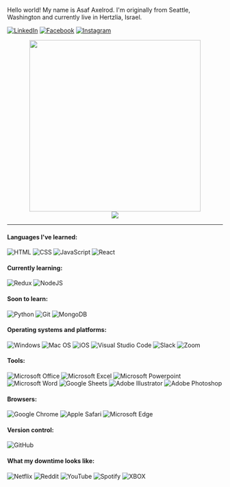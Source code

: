 Hello world! My name is Asaf Axelrod. I'm originally from Seattle, Washington and currently live in Hertzlia, Israel.

[![LinkedIn](https://img.shields.io/badge/linkedin-%230077B5.svg?style=for-the-badge&logo=linkedin&logoColor=white)](https://www.linkedin.com/in/asaf-axelrod-9353b1ba/)
[![Facebook](https://img.shields.io/badge/Facebook-1877F2?style=for-the-badge&logo=facebook&logoColor=white)](https://www.facebook.com/AxelrodAsaf/)
[![Instagram](https://img.shields.io/badge/Instagram-E4405F?style=for-the-badge&logo=instagram&logoColor=white)](https://www.instagram.com/AsafAxelrod/)

<div style="text-align: center">
  <img src="https://github-readme-stats.vercel.app/api?username=axelrodasaf&count_private=true&show_icons=true&theme=prussian" width="400">
  <br />
  <img src="https://github-readme-stats.vercel.app/api/top-langs/?username=axelrodasaf&hide=php&title_color=ffffff&text_color=c9cacc&icon_color=4AB197&bg_color=1A2B34" />
</div>

---


#### Languages I've learned:

![HTML](https://img.shields.io/badge/HTML-239120?style=for-the-badge&logo=html5&logoColor=white)
![CSS](https://img.shields.io/badge/CSS-239120?&style=for-the-badge&logo=css3&logoColor=white)
![JavaScript](https://img.shields.io/badge/javascript-%23323330.svg?style=for-the-badge&logo=javascript&logoColor=%23F7DF1E)
![React](https://img.shields.io/badge/react-%2320232a.svg?style=for-the-badge&logo=react&logoColor=%2361DAFB)

#### Currently learning:

![Redux](https://img.shields.io/badge/redux-%23593d88.svg?style=for-the-badge&logo=redux&logoColor=white)
![NodeJS](https://img.shields.io/badge/node.js-6DA55F?style=for-the-badge&logo=node.js&logoColor=white)

#### Soon to learn:

![Python](https://img.shields.io/badge/Python-3776AB?style=for-the-badge&logo=python&logoColor=white)
![Git](https://img.shields.io/badge/git-%23F05033.svg?style=for-the-badge&logo=git&logoColor=white)
![MongoDB](https://img.shields.io/badge/MongoDB-4EA94B?style=for-the-badge&logo=mongodb&logoColor=white)


#### Operating systems and platforms:

![Windows](https://img.shields.io/badge/Windows-0078D6?style=for-the-badge&logo=windows&logoColor=white)
![Mac OS](https://img.shields.io/badge/mac%20os-000000?style=for-the-badge&logo=macos&logoColor=F0F0F0)
![iOS](https://img.shields.io/badge/iOS-000000?style=for-the-badge&logo=ios&logoColor=white)
![Visual Studio Code](https://img.shields.io/badge/Visual%20Studio%20Code-0078d7.svg?style=for-the-badge&logo=visual-studio-code&logoColor=white)
![Slack](https://img.shields.io/badge/Slack-4A154B?style=for-the-badge&logo=slack&logoColor=white)
![Zoom](https://img.shields.io/badge/Zoom-2D8CFF?style=for-the-badge&logo=zoom&logoColor=white)


#### Tools:

![Microsoft Office](https://img.shields.io/badge/Microsoft_Office-D83B01?style=for-the-badge&logo=microsoft-office&logoColor=white)
![Microsoft Excel](https://img.shields.io/badge/Microsoft_Excel-217346?style=for-the-badge&logo=microsoft-excel&logoColor=white)
![Microsoft Powerpoint](https://img.shields.io/badge/Microsoft_PowerPoint-B7472A?style=for-the-badge&logo=microsoft-powerpoint&logoColor=white)
![Microsoft Word](https://img.shields.io/badge/Microsoft_Word-2B579A?style=for-the-badge&logo=microsoft-word&logoColor=white)
![Google Sheets](https://img.shields.io/badge/Google%20Sheets-34A853?style=for-the-badge&logo=google-sheets&logoColor=white)
![Adobe Illustrator](https://img.shields.io/badge/Adobe%20Illustrator-FF9A00?style=for-the-badge&logo=adobe%20illustrator&logoColor=white)
![Adobe Photoshop](https://img.shields.io/badge/Adobe%20Photoshop-31A8FF?style=for-the-badge&logo=Adobe%20Photoshop&logoColor=black)


#### Browsers:

![Google Chrome](https://img.shields.io/badge/Google_chrome-4285F4?style=for-the-badge&logo=Google-chrome&logoColor=white)
![Apple Safari](https://img.shields.io/badge/Safari-FF1B2D?style=for-the-badge&logo=Safari&logoColor=white)
![Microsoft Edge](https://img.shields.io/badge/Microsoft_Edge-0078D7?style=for-the-badge&logo=Microsoft-edge&logoColor=white)


#### Version control:

![GitHub](https://img.shields.io/badge/github-%23121011.svg?style=for-the-badge&logo=github&logoColor=white)


#### What my downtime looks like:

![Netflix](https://img.shields.io/badge/Netflix-E50914?style=for-the-badge&logo=netflix&logoColor=white)
![Reddit](https://img.shields.io/badge/Reddit-FF4500?style=for-the-badge&logo=reddit&logoColor=white)
![YouTube](https://img.shields.io/badge/YouTube-FF0000?style=for-the-badge&logo=youtube&logoColor=white)
![Spotify](https://img.shields.io/badge/Spotify-1ED760?&style=for-the-badge&logo=spotify&logoColor=white)
![XBOX](https://img.shields.io/badge/Xbox-107C10?style=for-the-badge&logo=xbox&logoColor=white)
